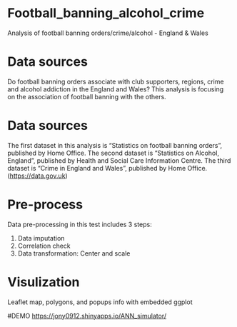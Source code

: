 # Football_banning_alcohol_crime
Analysis of football banning orders/crime/alcohol - England &amp; Wales

# Data sources
Do football banning orders associate with club supporters, regions, crime and alcohol 
addiction in the England and Wales? This analysis is focusing on the association of football banning with the 
others.

# Data sources
The first dataset in this analysis is “Statistics on football banning orders”, published by Home 
Office. The second dataset is “Statistics on Alcohol, England”, published by Health and Social Care 
Information Centre. The third dataset is “Crime in England and Wales”, published by Home Office. (https://data.gov.uk)

# Pre-process
Data pre-processing in this test includes 3 steps:
1.  Data imputation 
2.  Correlation check
3.  Data transformation: Center and scale

# Visulization
Leaflet map, polygons, and popups info with embedded ggplot

#DEMO
 https://jony0912.shinyapps.io/ANN_simulator/
